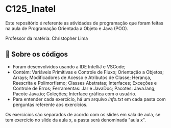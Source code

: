 # C125_Inatel

Este repositório é referente as atividades de programação que foram feitas na aula de Programação Orientada a Objeto e Java (POO).
<p>Professor da matéria: Christopher Lima

## 📁 Sobre os códigos
- Foram desenvolvidos usando a IDE IntelliJ e VSCode;
- Contém: Variáveis Primitivas e Controle de Fluxo; Orientação a Objetos; Arrays; Modificadores de Acesso e Atributos de Classe; Herança, Reescrita e Polimorfismo; Classes Abstratas; Interfaces; Exceções e Controle de Erros; Ferramentas: Jar e JavaDoc; Pacotes: Java.lang; Pacote Java.io; Coleções; Interface gráfica com o usuário.
- Para entender cada exercício, há um arquivo *Info.txt* em cada pasta com perguntas referente aos exercícios.

<p> Os exercícios são separados de acordo com os slides em sala de aula, se tem exercício no slide da aula x, a pasta será denominada "aula x".
